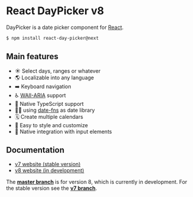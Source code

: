 # React DayPicker v8

DayPicker is a date picker component for [React](https://reactjs.org).

```bash
$ npm install react-day-picker@next
```

## Main features

- ☀️ Select days, ranges or whatever
- 🌎 Localizable into any language
- ➡️ Keyboard navigation
- ♿️ [WAII-ARIA](https://developer.mozilla.org/en-US/docs/Web/Accessibility/ARIA) support
- 🤖 Native TypeScript support
- 🧘‍♀️ using [date-fns](http://date-fns.org) as date library
- 🗓 Create multiple calendars
- 🎨 Easy to style and customize
- 📄 Native integration with input elements

## Documentation

- [v7 website (stable version)](https://react-day-picker-v7.netlify.app)
- [v8 website (in development)](http://react-day-picker.js.org)

The [**master branch**](https://github.com/gpbl/react-day-picker/tree/master) is
for version 8, which is currently in development. For the stable version see the
[**v7 branch**](https://github.com/gpbl/react-day-picker/tree/v7).
